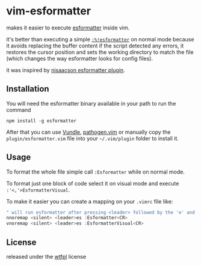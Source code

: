 # vim-esformatter

makes it easier to execute [esformatter](https://github.com/millermedeiros/esformatter/)
inside vim.

it's better than executing a simple
[`:%!esformatter`](http://vimdoc.sourceforge.net/htmldoc/various.html#:!) on
normal mode because it avoids replacing the buffer content if the script
detected any errors, it restores the cursor position and sets the working
directory to match the file (which changes the way esformatter looks for config
files).

it was inspired by [nisaacson esformatter
plugin](https://gist.github.com/nisaacson/6939960).


## Installation

You will need the esformatter binary available in your path to run the command

```
npm install -g esformatter
```

After that you can use [Vundle](https://github.com/gmarik/Vundle.vim),
[pathogen.vim](https://github.com/tpope/vim-pathogen) or manually copy the
`plugin/esformatter.vim` file into your `~/.vim/plugin` folder to install it.


## Usage

To format the whole file simple call `:Esformatter` while on normal mode.

To format just one block of code select it on visual mode and execute
`:'<,'>EsformatterVisual`.

To make it easier you can create a mapping on your `.vimrc` file like:

```js
" will run esformatter after pressing <leader> followed by the 'e' and 's' keys
nnoremap <silent> <leader>es :Esformatter<CR>
vnoremap <silent> <leader>es :EsformatterVisual<CR>
```


## License

released under the [wtfpl](http://sam.zoy.org/wtfpl/COPYING) license
